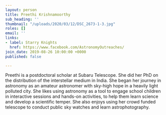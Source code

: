 ```yaml
---
layout: person
title: Preethi Krishnamoorthy
sub_heading: ''
thumbnail: "/uploads/2020/03/12/DSC_2673-1-3.jpg"
roles: []
email: ''
links:
- label: Starry Knights
  href: https://www.facebook.com/AstronomyOutreaches/
join_date: 2019-08-26 10:00:00 +0000
published: false

---
```

Preethi is a postdoctoral scholar at Subaru Telescope. She did her PhD on the distribution of the interstellar medium in India. She began her journey in astronomy as an amateur astronomer with sky-high hope in a heavily light polluted city. She likes using astronomy as a tool to engage school children in interactive sessions and hands-on activities, to help them learn science and develop a scientific temper. She also enjoys using her crowd funded telescope to conduct public sky watches and learn astrophotography.